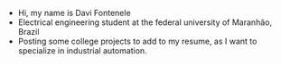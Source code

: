 - Hi, my name is Davi Fontenele
- Electrical engineering student at the federal university of Maranhão, Brazil
- Posting some college projects to add to my resume, as I want to specialize in industrial automation.


<!---
DaviFontenele1/DaviFontenele1 is a ✨ special ✨ repository because its `README.md` (this file) appears on your GitHub profile.
You can click the Preview link to take a look at your changes.
--->
